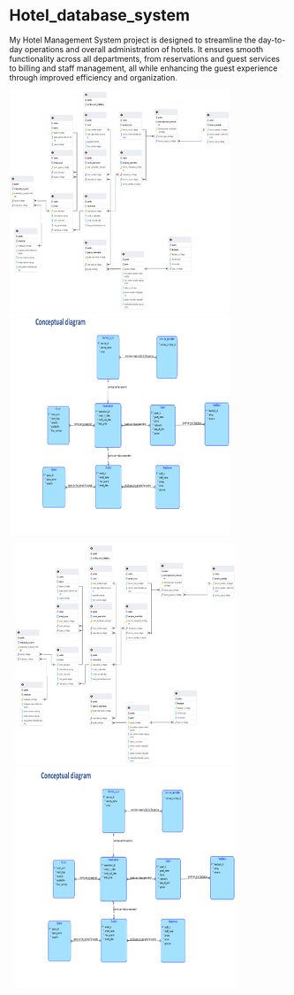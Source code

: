 # Hotel_database_system
My Hotel Management System project is designed to streamline the day-to-day operations and overall administration of hotels. It ensures smooth functionality across all departments, from reservations and guest services to billing and staff management, all while enhancing the guest experience through improved efficiency and organization.

<img src="https://github.com/Bee1229/Hotel_database_system/blob/main/Blessing_ERD%20hotel.pgerd.png" width ="400" height ="400"/>
<img src="https://github.com/Bee1229/Hotel_database_system/blob/main/Screenshot%202024-10-05%20143518.png" width ="400" height ="400"/>

<p>
    <img src="https://github.com/Bee1229/Hotel_database_system/blob/main/Blessing_ERD%20hotel.pgerd.png" width ="400" height ="400" hspace="10" >
    <img src="https://github.com/Bee1229/Hotel_database_system/blob/main/Screenshot%202024-10-05%20143518.png" width ="400" height ="400" hspace="10" >
</p>

